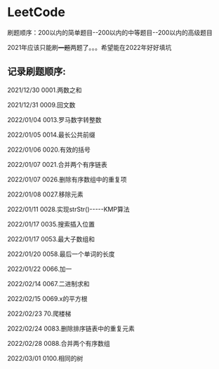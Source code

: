 # LeetCode
刷题顺序：200以内的简单题目--200以内的中等题目--200以内的高级题目

2021年应该只能刷~~一题~~两题了。。。希望能在2022年好好填坑

## 记录刷题顺序:
2021/12/30 0001.两数之和

2021/12/31 0009.回文数

2022/01/04 0013.罗马数字转整数

2022/01/05 0014.最长公共前缀

2022/01/06 0020.有效的括号

2022/01/07 0021.合并两个有序链表

2022/01/07 0026.删除有序数组中的重复项

2022/01/08 0027.移除元素

2022/01/11 0028.实现strStr()-----KMP算法

2022/01/17 0035.搜索插入位置

2022/01/17 0053.最大子数组和

2022/01/20 0058.最后一个单词的长度

2022/01/22 0066.加一

2022/02/14 0067.二进制求和

2022/02/15 0069.x的平方根

2022/02/23 70.爬楼梯

2022/02/24 0083.删除排序链表中的重复元素

2022/02/28 0088.合并两个有序数组

2022/03/01 0100.相同的树
